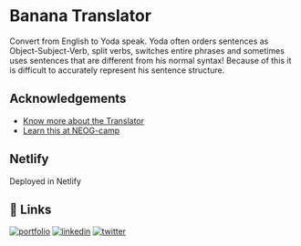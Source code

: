 
# Banana Translator

Convert from English to Yoda speak. Yoda often orders sentences as Object-Subject-Verb, split verbs, switches entire phrases and sometimes uses sentences that are different from his normal syntax! Because of this it is difficult to accurately represent his sentence structure.

## Acknowledgements

 - [Know more about the Translator](https://funtranslations.com/yoda)
 - [Learn this at NEOG-camp](https://youtu.be/yLZazznWoAs)
 

  
## Netlify

Deployed in Netlify



  
## 🔗 Links
[![portfolio](https://img.shields.io/badge/my_portfolio-000?style=for-the-badge&logo=ko-fi&logoColor=white)](https://anantharaja-portfolio.netlify.app/)
[![linkedin](https://img.shields.io/badge/linkedin-0A66C2?style=for-the-badge&logo=linkedin&logoColor=white)](https://www.linkedin.com/in/ananth-raj-0bb8b9176/)
[![twitter](https://img.shields.io/badge/twitter-1DA1F2?style=for-the-badge&logo=twitter&logoColor=white)](https://twitter.com/Anantha67496007)

  